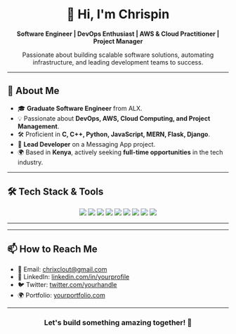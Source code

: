 <div align="center">
  <h1>👋 Hi, I'm Chrispin</h1>
  <p><strong>Software Engineer | DevOps Enthusiast | AWS & Cloud Practitioner | Project Manager</strong></p>
  <p>Passionate about building scalable software solutions, automating infrastructure, and leading development teams to success.</p>
</div>

---

## 🚀 About Me

- 🎓 **Graduate Software Engineer** from ALX.
- 💡 Passionate about **DevOps, AWS, Cloud Computing, and Project Management**.
- 🛠️ Proficient in **C, C++, Python, JavaScript, MERN, Flask, Django**.
- 🔨 **Lead Developer** on a Messaging App project.
- 🌍 Based in **Kenya**, actively seeking **full-time opportunities** in the tech industry.

---

## 🛠️ Tech Stack & Tools

<div align="center">
  <img src="https://img.shields.io/badge/C++-00599C?style=for-the-badge&logo=c%2B%2B&logoColor=white" />
  <img src="https://img.shields.io/badge/Python-3776AB?style=for-the-badge&logo=python&logoColor=white" />
  <img src="https://img.shields.io/badge/JavaScript-F7DF1E?style=for-the-badge&logo=javascript&logoColor=black" />
  <img src="https://img.shields.io/badge/React-20232A?style=for-the-badge&logo=react&logoColor=61DAFB" />
  <img src="https://img.shields.io/badge/Node.js-339933?style=for-the-badge&logo=nodedotjs&logoColor=white" />
  <img src="https://img.shields.io/badge/Django-092E20?style=for-the-badge&logo=django&logoColor=white" />
  <img src="https://img.shields.io/badge/Flask-000000?style=for-the-badge&logo=flask&logoColor=white" />
  <img src="https://img.shields.io/badge/Docker-2496ED?style=for-the-badge&logo=docker&logoColor=white" />
  <img src="https://img.shields.io/badge/AWS-232F3E?style=for-the-badge&logo=amazon-aws&logoColor=white" />
</div>

---
---

## 📫 How to Reach Me

- 📧 Email: [chrixclout@gmail.com](mailto:chrixclout@gmail.com)
- 💼 LinkedIn: [linkedin.com/in/yourprofile](https://linkedin.com/in/chrispin-odiwuor-383283267)
- 🐦 Twitter: [twitter.com/yourhandle](https://x.com/BobChrix?t=aBoimMZyur94oZymgO_Lng&s=08)
- 🌍 Portfolio: [yourportfolio.com](https://yourportfolio.com)

---

<div align="center">
  <h3>Let's build something amazing together! 🚀</h3>
</div>
